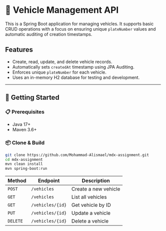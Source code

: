 # 🚗 Vehicle Management API


This is a Spring Boot application for managing vehicles. It supports basic CRUD operations with a focus on ensuring unique `plateNumber` values and automatic auditing of creation timestamps.


## Features

- Create, read, update, and delete vehicle records.
- Automatically sets `createdAt` timestamp using JPA Auditing.
- Enforces unique `plateNumber` for each vehicle.
- Uses an in-memory H2 database for testing and development.

---

## 🚀 Getting Started

### 📋 Prerequisites

- Java 17+
- Maven 3.6+

### 📦 Clone & Build

```bash
git clone https://github.com/Mohammad-Alismael/mdx-assignment.git
cd mdx-assignment
mvn clean install
mvn spring-boot:run
```

| Method   | Endpoint         | Description          |
| -------- | ---------------- | -------------------- |
| `POST`   | `/vehicles`      | Create a new vehicle |
| `GET`    | `/vehicles`      | List all vehicles    |
| `GET`    | `/vehicles/{id}` | Get vehicle by ID    |
| `PUT`    | `/vehicles/{id}` | Update a vehicle     |
| `DELETE` | `/vehicles/{id}` | Delete a vehicle     |
